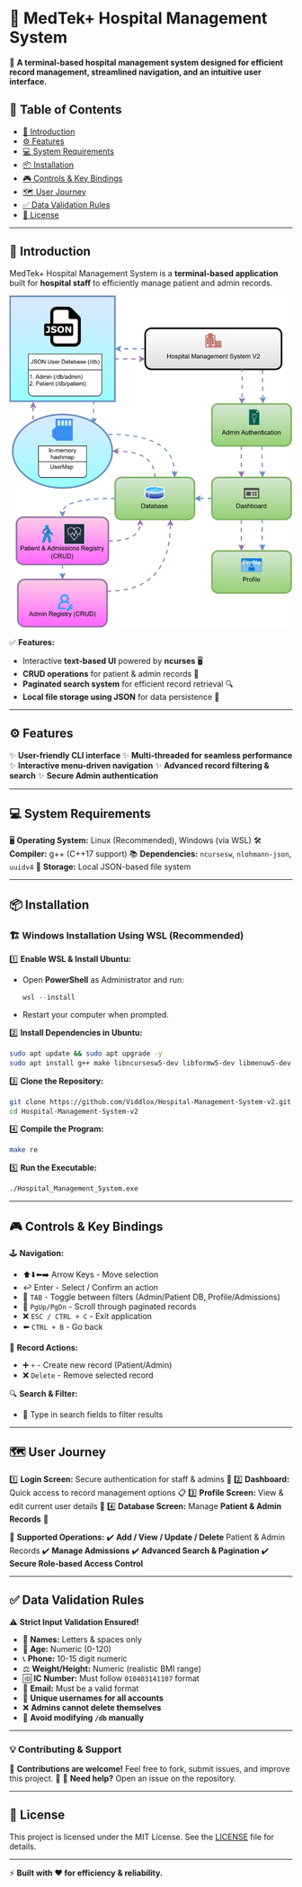 # 🏥 MedTek+ Hospital Management System

🚀 **A terminal-based hospital management system designed for efficient record management, streamlined navigation, and an intuitive user interface.**

## 📖 Table of Contents
- [📌 Introduction](#-introduction)
- [⚙️ Features](#-features)
- [💻 System Requirements](#-system-requirements)
- [📦 Installation](#-installation)
- [🎮 Controls & Key Bindings](#-controls--key-bindings)
- [🗺️ User Journey](#-user-journey)
- [✅ Data Validation Rules](#-data-validation-rules)
- [📝 License ](#-license)

---

## 📌 Introduction
MedTek+ Hospital Management System is a **terminal-based application** built for **hospital staff** to efficiently manage patient and admin records. 

![Hospital Management System Diagram](docs/diagram.svg)

✅ **Features:** 
- Interactive **text-based UI** powered by **ncurses** 🖥️
- **CRUD operations** for patient & admin records 📝
- **Paginated search system** for efficient record retrieval 🔍
- **Local file storage using JSON** for data persistence 📁

---

## ⚙️ Features
✨ **User-friendly CLI interface**
✨ **Multi-threaded for seamless performance**
✨ **Interactive menu-driven navigation**
✨ **Advanced record filtering & search**
✨ **Secure Admin authentication**

---

## 💻 System Requirements
🖥️ **Operating System:** Linux (Recommended), Windows (via WSL)
🛠️ **Compiler:** g++ (C++17 support)
📚 **Dependencies:** `ncursesw`, `nlohmann-json`, `uuidv4`
💾 **Storage:** Local JSON-based file system

---

## 📦 Installation
### 🏗️ **Windows Installation Using WSL (Recommended)**
1️⃣ **Enable WSL & Install Ubuntu:**
   - Open **PowerShell** as Administrator and run:
     ```powershell
     wsl --install
     ```
   - Restart your computer when prompted.

2️⃣ **Install Dependencies in Ubuntu:**
   ```bash
   sudo apt update && sudo apt upgrade -y
   sudo apt install g++ make libncursesw5-dev libformw5-dev libmenuw5-dev uuid-dev
   ```

3️⃣ **Clone the Repository:**
   ```bash
   git clone https://github.com/Viddlox/Hospital-Management-System-v2.git
   cd Hospital-Management-System-v2
   ```

4️⃣ **Compile the Program:**
   ```bash
   make re
   ```

5️⃣ **Run the Executable:**
   ```bash
   ./Hospital_Management_System.exe
   ```

---

## 🎮 Controls & Key Bindings
🕹️ **Navigation:**
- ⬆️⬇️⬅️➡️ Arrow Keys - Move selection
- ↩️ Enter - Select / Confirm an action
- 🔄 `TAB` - Toggle between filters (Admin/Patient DB, Profile/Admissions)
- 📜 `PgUp/PgDn` - Scroll through paginated records
- ❌ `ESC / CTRL + C` - Exit application
- ⬅️ `CTRL + B` - Go back

📝 **Record Actions:**
- ➕ `+` - Create new record (Patient/Admin)
- ❌ `Delete` - Remove selected record

🔍 **Search & Filter:**
- 🔎 Type in search fields to filter results

---

## 🗺️ User Journey
1️⃣ **Login Screen:** Secure authentication for staff & admins 🔐
2️⃣ **Dashboard:** Quick access to record management options 📋
3️⃣ **Profile Screen:** View & edit current user details 👤
4️⃣ **Database Screen:** Manage **Patient & Admin Records** 📑

🎯 **Supported Operations:**
✔️ **Add / View / Update / Delete** Patient & Admin Records
✔️ **Manage Admissions**
✔️ **Advanced Search & Pagination**
✔️ **Secure Role-based Access Control**

---

## ✅ Data Validation Rules
⚠️ **Strict Input Validation Ensured!**
- 📌 **Names:** Letters & spaces only
- 📅 **Age:** Numeric (0-120)
- 📞 **Phone:** 10-15 digit numeric
- ⚖️ **Weight/Height:** Numeric (realistic BMI range)
- 🆔 **IC Number:** Must follow `010403141107` format
- 📧 **Email:** Must be a valid format
- 🔐 **Unique usernames for all accounts**
- ❌ **Admins cannot delete themselves**
- 🚫 **Avoid modifying `/db` manually**

---

### 💡 **Contributing & Support**
👥 **Contributions are welcome!** Feel free to fork, submit issues, and improve this project. 🚀
📩 **Need help?** Open an issue on the repository.

---

## 📝 License

This project is licensed under the MIT License. See the [LICENSE](LICENSE) file for details.

---

⚡ **Built with ❤️ for efficiency & reliability.**

